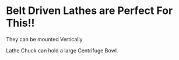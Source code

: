 # Belt Driven Lathes are Perfect For This!!

They can be mounted Vertically

Lathe Chuck can hold a large Centrifuge Bowl.
